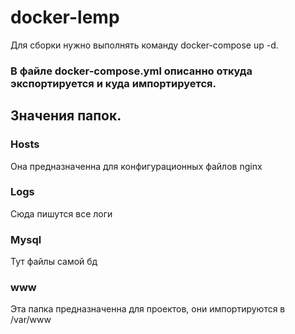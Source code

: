 # docker-lemp

Для сборки нужно выполнять команду docker-compose up -d.

### В файле docker-compose.yml описанно откуда экспортируется и куда импортируется.

## Значения папок.

### Hosts
Она предназначенна для конфигурационных файлов nginx
### Logs
Сюда пишутся все логи
### Mysql
Тут файлы самой бд
### www
Эта папка предназначенна для проектов, они импортируются в /var/www
